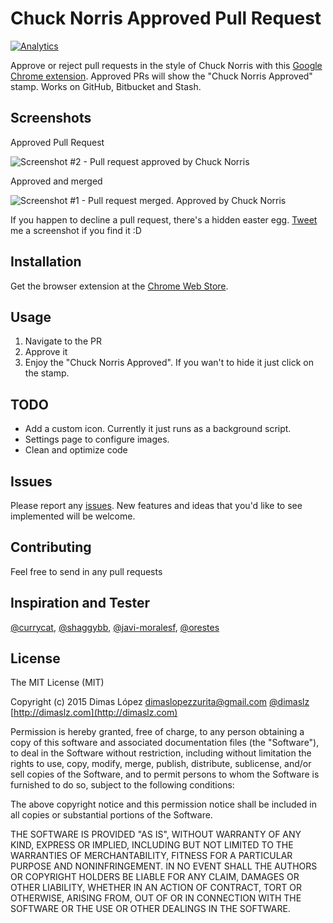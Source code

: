 # Chuck Norris Approved Pull Request
[![Analytics](https://ga-beacon.appspot.com/UA-62378749-1/ChuckNorrisApprovedPullRequest/readme)](https://github.com/igrigorik/ga-beacon)

Approve or reject pull requests in the style of Chuck Norris with this [Google Chrome extension](https://chrome.google.com/webstore/detail/chuck-norris-approved-pul/nimjcccacnkhhimfaafchcbjdghapoen). Approved PRs will show the "Chuck Norris Approved" stamp. Works on GitHub, Bitbucket and Stash.

## Screenshots

Approved Pull Request

![Screenshot #2 - Pull request approved by Chuck Norris](http://dimaslz.com/lab/chrome-extensions/chuck-norris-approved/screenshot_2.png)

Approved and merged

![Screenshot #1 - Pull request merged. Approved by Chuck Norris](http://dimaslz.com/lab/chrome-extensions/chuck-norris-approved/screenshot_1.png)

If you happen to decline a pull request, there's a hidden easter egg. 
[Tweet](https://twitter.com/intent/tweet?text=@dimaslz%20%23chucknorrisapprovedprs) me a screenshot if you find it :D

## Installation

Get the browser extension at the [Chrome Web Store](https://chrome.google.com/webstore/detail/chuck-norris-approved-pul/nimjcccacnkhhimfaafchcbjdghapoen).

## Usage

1. Navigate to the PR
2. Approve it
3. Enjoy the "Chuck Norris Approved". If you wan't to hide it just click on the stamp.

## TODO
* Add a custom icon. Currently it just runs as a background script.
* Settings page to configure images.
* Clean and optimize code

## Issues
Please report any [issues](https://github.com/dimaslz/ChuckNorrisApprovedPullRequest/issues). New features and ideas that you'd like to see implemented will be welcome.

## Contributing
Feel free to send in any pull requests

## Inspiration and Tester
[@currycat](https://github.com/currycat), [@shaggybb](https://github.com/shaggybb), [@javi-moralesf](https://github.com/javi-moralesf), [@orestes](https://github.com/orestes)

## License

The MIT License (MIT)

Copyright (c) 2015 Dimas López <dimaslopezzurita@gmail.com>
[@dimaslz](http://twitter.com/dimaslz) [http://dimaslz.com](http://dimaslz.com)

Permission is hereby granted, free of charge, to any person obtaining a copy
of this software and associated documentation files (the "Software"), to deal
in the Software without restriction, including without limitation the rights
to use, copy, modify, merge, publish, distribute, sublicense, and/or sell
copies of the Software, and to permit persons to whom the Software is
furnished to do so, subject to the following conditions:

The above copyright notice and this permission notice shall be included in
all copies or substantial portions of the Software.

THE SOFTWARE IS PROVIDED "AS IS", WITHOUT WARRANTY OF ANY KIND, EXPRESS OR
IMPLIED, INCLUDING BUT NOT LIMITED TO THE WARRANTIES OF MERCHANTABILITY,
FITNESS FOR A PARTICULAR PURPOSE AND NONINFRINGEMENT. IN NO EVENT SHALL THE
AUTHORS OR COPYRIGHT HOLDERS BE LIABLE FOR ANY CLAIM, DAMAGES OR OTHER
LIABILITY, WHETHER IN AN ACTION OF CONTRACT, TORT OR OTHERWISE, ARISING FROM,
OUT OF OR IN CONNECTION WITH THE SOFTWARE OR THE USE OR OTHER DEALINGS IN
THE SOFTWARE.
